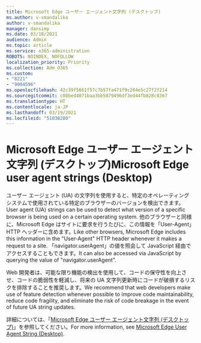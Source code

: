 ```yaml
---
title: Microsoft Edge ユーザー エージェント文字列 (デスクトップ)
ms.author: v-smandalika
author: v-smandalika
manager: dansimp
ms.date: 03/18/2021
audience: Admin
ms.topic: article
ms.service: o365-administration
ROBOTS: NOINDEX, NOFOLLOW
localization_priority: Priority
ms.collection: Adm_O365
ms.custom:
- "8221"
- "9004596"
ms.openlocfilehash: 42c39f5661f57c7b57fa471f9c204e5c27f2f214
ms.sourcegitcommit: c08bed4071baa3bb5879496df3ed44fb828c8367
ms.translationtype: HT
ms.contentlocale: ja-JP
ms.lasthandoff: 03/19/2021
ms.locfileid: "51038280"
---
```

# <a name="microsoft-edge-user-agent-strings-desktop"></a><span data-ttu-id="84b62-102">Microsoft Edge ユーザー エージェント文字列 (デスクトップ)</span><span class="sxs-lookup"><span data-stu-id="84b62-102">Microsoft Edge user agent strings (Desktop)</span></span>

<span data-ttu-id="84b62-103">ユーザー エージェント (UA) の文字列を使用すると、特定のオペレーティング システムで使用されている特定のブラウザーのバージョンを検出できます。</span><span class="sxs-lookup"><span data-stu-id="84b62-103">User agent (UA) strings can be used to detect what version of a specific browser is being used on a certain operating system.</span></span> <span data-ttu-id="84b62-104">他のブラウザーと同様に、Microsoft Edge はサイトに要求を行うたびに、この情報を「User-Agent」HTTP ヘッダーに含めます。</span><span class="sxs-lookup"><span data-stu-id="84b62-104">Like other browsers, Microsoft Edge includes this information in the "User-Agent" HTTP header whenever it makes a request to a site.</span></span> <span data-ttu-id="84b62-105">「navigator.userAgent」の値を照会して JavaScript 経由でアクセスすることもできます。</span><span class="sxs-lookup"><span data-stu-id="84b62-105">It can also be accessed via JavaScript by querying the value of "navigator.userAgent".</span></span>

<span data-ttu-id="84b62-106">Web 開発者は、可能な限り機能の検出を使用して、コードの保守性を向上させ、コードの脆弱性を軽減し、将来の UA 文字列更新時にコードが破損するリスクを排除することを推奨します。</span><span class="sxs-lookup"><span data-stu-id="84b62-106">We recommend that web developers make use of feature detection whenever possible to improve code maintainability, reduce code fragility, and eliminate the risk of code breakage in the event of future UA string updates.</span></span>

<span data-ttu-id="84b62-107">詳細については、「[Microsoft Edge ユーザー エージェント文字列 (デスクトップ)](https://docs.microsoft.com/microsoft-edge/web-platform/user-agent-string)」を参照してください。</span><span class="sxs-lookup"><span data-stu-id="84b62-107">For more information, see [Microsoft Edge User Agent String (Desktop)](https://docs.microsoft.com/microsoft-edge/web-platform/user-agent-string).</span></span>

